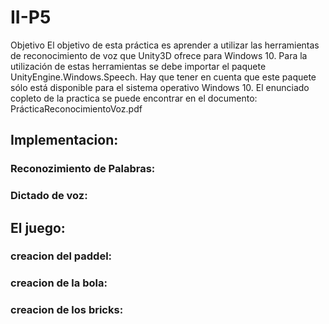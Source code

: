 # II-P5

Objetivo El objetivo de esta práctica es aprender a utilizar las herramientas de reconocimiento de voz que Unity3D ofrece para Windows 10. Para la utilización de estas herramientas se debe importar el paquete UnityEngine.Windows.Speech. Hay que tener en cuenta que este paquete sólo está disponible para el sistema operativo Windows 10. El enunciado copleto de la practica se puede encontrar en el documento: PrácticaReconocimientoVoz.pdf

## Implementacion:

### Reconozimiento de Palabras:

### Dictado de voz:

## El juego:

### creacion del paddel:

### creacion de la bola:

### creacion de los bricks:
